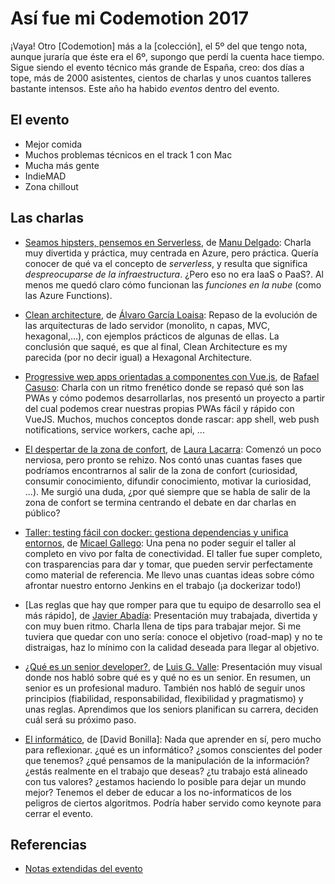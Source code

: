 # Así fue mi Codemotion 2017

¡Vaya! Otro [Codemotion] más a la [colección], el 5º del que tengo nota, aunque juraría que éste era el 6º, supongo que perdí la cuenta hace tiempo. Sigue siendo el evento técnico más grande de España, creo: dos días a tope, más de 2000 asistentes, cientos de charlas y unos cuantos talleres bastante intensos. Este año ha habido *eventos* dentro del evento.

<!-- foto de los voluntarios y tal -->

## El evento

- Mejor comida
- Muchos problemas técnicos en el track 1 con Mac
- Mucha más gente
- IndieMAD
- Zona chillout

## Las charlas

- [Seamos hipsters, pensemos en Serverless], de [Manu Delgado]: Charla muy divertida y práctica, muy centrada en Azure, pero práctica. Quería conocer de qué va el concepto de *serverless*, y resulta que significa *despreocuparse de la infraestructura*. ¿Pero eso no era IaaS o PaaS?. Al menos me quedó claro cómo funcionan las *funciones en la nube* (como las Azure Functions).

- [Clean architecture], de [Álvaro García Loaisa]: Repaso de la evolución de las arquitecturas de lado servidor (monolito, n capas, MVC, hexagonal,...), con ejemplos prácticos de algunas de ellas. La conclusión que saqué, es que al final, Clean Architecture es my parecida (por no decir igual) a Hexagonal Architecture.

- [Progressive wep apps orientadas a componentes con Vue.js], de [Rafael Casuso]: Charla con un ritmo frenético donde se repasó qué son las PWAs y cómo podemos desarrollarlas, nos presentó un proyecto a partir del cual podemos crear nuestras propias PWAs fácil y rápido con VueJS. Muchos, muchos conceptos donde rascar: app shell, web push notifications, service workers, cache api, ...

- [El despertar de la zona de confort], de [Laura Lacarra]: Comenzó un poco nerviosa, pero pronto se rehizo. Nos contó unas cuantas fases que podríamos encontrarnos al salir de la zona de confort (curiosidad, consumir conocimiento, difundir conocimiento, motivar la curiosidad, ...). Me surgió una duda, ¿por qué siempre que se habla de salir de la zona de confort se termina centrando el debate en dar charlas en público?

<!-- foto del troll -->

- [Taller: testing fácil con docker: gestiona dependencias y unifica entornos], de [Micael Gallego]: Una pena no poder seguir el taller al completo en vivo por falta de conectividad. El taller fue super completo, con trasparencias para dar y tomar, que pueden servir perfectamente como material de referencia. Me llevo unas cuantas ideas sobre cómo afrontar nuestro entorno Jenkins en el trabajo (¡a dockerizar todo!)

<!-- foto del taller -->

- [Las reglas que hay que romper para que tu equipo de desarrollo sea el más rápido], de [Javier Abadía]: Presentación muy trabajada, divertida y con muy buen ritmo. Charla llena de tips para trabajar mejor. Si me tuviera que quedar con uno sería: conoce el objetivo (road-map) y no te distraigas, haz lo mínimo con la calidad deseada para llegar al objetivo.

<!-- foto del la revista que mola (traspa) -->

- [¿Qué es un senior developer?], de [Luis G. Valle]: Presentación muy visual donde nos habló sobre qué es y qué no es un senior. En resumen, un senior es un profesional maduro. También nos habló de seguir unos principios (fiabilidad, responsabilidad, flexibilidad y pragmatismo) y unas reglas. Aprendimos que los seniors planifican su carrera, deciden cuál será su próximo paso.

<!-- foto del la presentacion -->

- [El informático], de [David Bonilla]: Nada que aprender en sí, pero mucho para reflexionar. ¿qué es un informático? ¿somos conscientes del poder que tenemos? ¿qué pensamos de la manipulación de la información? ¿estás realmente en el trabajo que deseas? ¿tu trabajo está alineado con tus valores? ¿estamos haciendo lo posible para dejar un mundo mejor? Tenemos el deber de educar a los no-informaticos de los peligros de ciertos algoritmos. Podría haber servido como keynote para cerrar el evento.

<!-- foto del bonilla -->
      
## Referencias

- [Notas extendidas del evento]

[Seamos hipsters, pensemos en Serverless]: https://2017.codemotion.es/agenda.html#5649626120060928/5768955947909120
[Clean architecture]: https://2017.codemotion.es/agenda.html#5649626120060928/5098174129635328
[Progressive wep apps orientadas a componentes con Vue.js]: https://2017.codemotion.es/agenda.html#5649626120060928/5699320770723840
[El despertar de la zona de confort]: https://2017.codemotion.es/agenda.html#5649626120060928/6007471319547904
[Taller: testing fácil con docker: gestiona dependencias y unifica entornos]: https://2017.codemotion.es/agenda.html#5693168230072320/6560049195384832
[Las reglas que hay que romper para que tu equipo de desarrollo sea el más rápidos]: https://2017.codemotion.es/agenda.html#5693168230072320/5105557983723520
[¿Qué es un senior developer?]: https://2017.codemotion.es/agenda.html#5693168230072320/4878640902832128
[El informático]: https://2017.codemotion.es/agenda.html#5693168230072320/5145563993473024

[Manu Delgado]: https://twitter.com/mdelgadodiaz83
[Álvaro García Loaisa]: https://twitter.com/aloaisa
[Rafael Casuso]: https://twitter.com/Rafael_Casuso
[Laura Lacarra]: https://twitter.com/lauralacarra
[Micael Gallego]: https://twitter.com/micael_gallego
[Javier Abadía]: https://twitter.com/javierabadia
[Luis G. Valle]: https://twitter.com/lgvalle

[Notas extendidas del evento]: https://github.com/rchavarria/blog-post-incubator/blob/master/conferences/2017/codemotion/2017-11-25%20-%20codemotion.markdown

